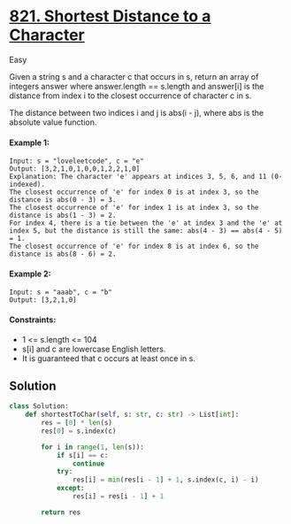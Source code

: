 # [821. Shortest Distance to a Character](https://leetcode.com/problems/shortest-distance-to-a-character/description/)

Easy

Given a string s and a character c that occurs in s, return an array of integers answer where answer.length == s.length and answer[i] is the distance from index i to the closest occurrence of character c in s.

The distance between two indices i and j is abs(i - j), where abs is the absolute value function.

#### Example 1:

```
Input: s = "loveleetcode", c = "e"
Output: [3,2,1,0,1,0,0,1,2,2,1,0]
Explanation: The character 'e' appears at indices 3, 5, 6, and 11 (0-indexed).
The closest occurrence of 'e' for index 0 is at index 3, so the distance is abs(0 - 3) = 3.
The closest occurrence of 'e' for index 1 is at index 3, so the distance is abs(1 - 3) = 2.
For index 4, there is a tie between the 'e' at index 3 and the 'e' at index 5, but the distance is still the same: abs(4 - 3) == abs(4 - 5) = 1.
The closest occurrence of 'e' for index 8 is at index 6, so the distance is abs(8 - 6) = 2.
```

#### Example 2:

```
Input: s = "aaab", c = "b"
Output: [3,2,1,0]
```

#### Constraints:

- 1 <= s.length <= 104
- s[i] and c are lowercase English letters.
- It is guaranteed that c occurs at least once in s.

## Solution

```python
class Solution:
    def shortestToChar(self, s: str, c: str) -> List[int]:
        res = [0] * len(s)
        res[0] = s.index(c)

        for i in range(1, len(s)):
            if s[i] == c:
                continue
            try:
                res[i] = min(res[i - 1] + 1, s.index(c, i) - i)
            except:
                res[i] = res[i - 1] + 1

        return res
```
